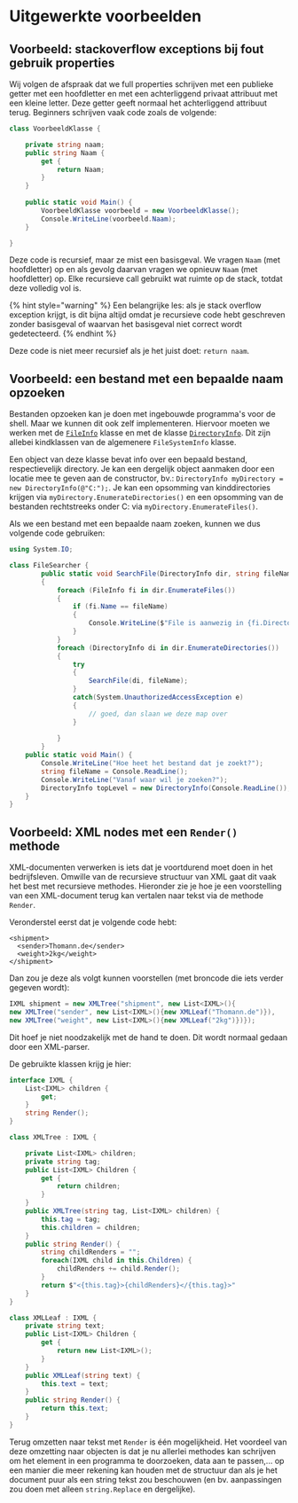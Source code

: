 # Uitgewerkte voorbeelden

## Voorbeeld: stackoverflow exceptions bij fout gebruik properties

Wij volgen de afspraak dat we full properties schrijven met een publieke getter met een hoofdletter en met een achterliggend privaat attribuut met een kleine letter. Deze getter geeft normaal het achterliggend attribuut terug. Beginners schrijven vaak code zoals de volgende:

```csharp
class VoorbeeldKlasse {

    private string naam;
    public string Naam {
        get {
            return Naam;
        }
    }
    
    public static void Main() {
        VoorbeeldKlasse voorbeeld = new VoorbeeldKlasse();
        Console.WriteLine(voorbeeld.Naam);
    }

}
```

Deze code is recursief, maar ze mist een basisgeval. We vragen `Naam` \(met hoofdletter\) op en als gevolg daarvan vragen we opnieuw `Naam` \(met hoofdletter\) op. Elke recursieve call gebruikt wat ruimte op de stack, totdat deze volledig vol is.

{% hint style="warning" %}
Een belangrijke les: als je stack overflow exception krijgt, is dit bijna altijd omdat je recursieve code hebt geschreven zonder basisgeval of waarvan het basisgeval niet correct wordt gedetecteerd.
{% endhint %}

Deze code is niet meer recursief als je het juist doet: `return naam`.

## Voorbeeld: een bestand met een bepaalde naam opzoeken

Bestanden opzoeken kan je doen met ingebouwde programma's voor de shell. Maar we kunnen dit ook zelf implementeren. Hiervoor moeten we werken met de [`FileInfo`](https://docs.microsoft.com/en-us/dotnet/api/system.io.fileinfo?view=net-5.0) klasse en met de klasse [`DirectoryInfo`](https://docs.microsoft.com/en-us/dotnet/api/system.io.directoryinfo?view=net-5.0). Dit zijn allebei kindklassen van de algemenere `FileSystemInfo` klasse.

Een object van deze klasse bevat info over een bepaald bestand, respectievelijk directory. Je kan een dergelijk object aanmaken door een locatie mee te geven aan de constructor, bv.: `DirectoryInfo myDirectory = new DirectoryInfo(@"C:");`.  Je kan een opsomming van kinddirectories krijgen via `myDirectory.EnumerateDirectories()` en een opsomming van de bestanden rechtstreeks onder C: via `myDirectory.EnumerateFiles()`.

Als we een bestand met een bepaalde naam zoeken, kunnen we dus volgende code gebruiken:

```csharp
using System.IO;

class FileSearcher {
        public static void SearchFile(DirectoryInfo dir, string fileName)
        {
            foreach (FileInfo fi in dir.EnumerateFiles())
            {
                if (fi.Name == fileName)
                {
                    Console.WriteLine($"File is aanwezig in {fi.DirectoryName}");
                }
            }
            foreach (DirectoryInfo di in dir.EnumerateDirectories())
            {
                try
                {
                    SearchFile(di, fileName);
                }
                catch(System.UnauthorizedAccessException e)
                {
                    // goed, dan slaan we deze map over
                }
                
            }
        }
    public static void Main() {
        Console.WriteLine("Hoe heet het bestand dat je zoekt?");
        string fileName = Console.ReadLine();
        Console.WriteLine("Vanaf waar wil je zoeken?");
        DirectoryInfo topLevel = new DirectoryInfo(Console.ReadLine());
    }
}
```

## Voorbeeld: XML nodes met een `Render()` methode

XML-documenten verwerken is iets dat je voortdurend moet doen in het bedrijfsleven. Omwille van de recursieve structuur van XML gaat dit vaak het best met recursieve methodes. Hieronder zie je hoe je een voorstelling van een XML-document terug kan vertalen naar tekst via de methode `Render`.

Veronderstel eerst dat je volgende code hebt:

```markup
<shipment>
  <sender>Thomann.de</sender>
  <weight>2kg</weight>
</shipment>
```

Dan zou je deze als volgt kunnen voorstellen \(met broncode die iets verder gegeven wordt\):

```csharp
IXML shipment = new XMLTree("shipment", new List<IXML>(){
new XMLTree("sender", new List<IXML>(){new XMLLeaf("Thomann.de")}),
new XMLTree("weight", new List<IXML>(){new XMLLeaf("2kg")})});
```

Dit hoef je niet noodzakelijk met de hand te doen. Dit wordt normaal gedaan door een XML-parser.

De gebruikte klassen krijg je hier:

```csharp
interface IXML {
    List<IXML> children {
        get;
    }
    string Render();
}

class XMLTree : IXML {

    private List<IXML> children;
    private string tag;
    public List<IXML> Children {
        get {
            return children;
        }
    }
    public XMLTree(string tag, List<IXML> children) {
        this.tag = tag;
        this.children = children;
    }
    public string Render() {
        string childRenders = "";
        foreach(IXML child in this.Children) {
            childRenders += child.Render();
        }
        return $"<{this.tag}>{childRenders}</{this.tag}>"
    }
}

class XMLLeaf : IXML {
    private string text;
    public List<IXML> Children {
        get {
            return new List<IXML>();
        }
    }
    public XMLLeaf(string text) {
        this.text = text;
    }
    public string Render() {
        return this.text;
    }
}
```

Terug omzetten naar tekst met `Render` is één mogelijkheid. Het voordeel van deze omzetting naar objecten is dat je nu allerlei methodes kan schrijven om het element in een programma te doorzoeken, data aan te passen,... op een manier die meer rekening kan houden met de structuur dan als je het document puur als een string tekst zou beschouwen \(en bv. aanpassingen zou doen met alleen `string.Replace` en dergelijke\).

